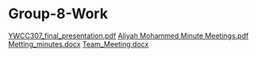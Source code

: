 # Group-8-Work
[YWCC307_final_presentation.pdf](https://github.com/aliyah-m/Group-8-Work/files/10260762/YWCC307_final_presentation.pdf)
[Aliyah Mohammed Minute Meetings.pdf](https://github.com/aliyah-m/Group-8-Work/files/10260765/Aliyah.Mohammed.Minute.Meetings.pdf)
[Metting_minutes.docx](https://github.com/aliyah-m/Group-8-Work/files/10260777/Metting_minutes.docx)
[Team_Meeting.docx](https://github.com/aliyah-m/Group-8-Work/files/10260780/Team_Meeting.docx)
